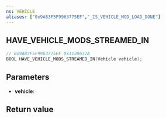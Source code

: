 ```yaml
---
ns: VEHICLE
aliases: ["0x9A83F5F9963775EF","_IS_VEHICLE_MOD_LOAD_DONE"]
---
```

## HAVE_VEHICLE_MODS_STREAMED_IN

```c
// 0x9A83F5F9963775EF 0x112D637A
BOOL HAVE_VEHICLE_MODS_STREAMED_IN(Vehicle vehicle);
```

## Parameters
* **vehicle**: 

## Return value
